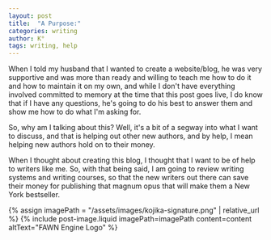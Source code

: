 ```yaml
---
layout: post
title:  "A Purpose:"
categories: writing
author: K°
tags: writing, help
---
```


When I told my husband that I wanted to create a website/blog, he was very supportive and was more than ready and willing to teach me how to do it and how to maintain it on my own, and while I don't have everything involved committed to memory at the time that this post goes live, I do know that if I have any questions, he's going to do his best to answer them and show me how to do what I'm asking for.

So, why am I talking about this? Well, it's a bit of a segway into what I want to discuss, and that is helping out other new authors, and by help, I mean helping new authors hold on to their money.

When I thought about creating this blog, I thought that I want to be of help to writers like me. So, with that being said, I am going to review writing systems and writing courses, so that the new writers out there can save their money for publishing that magnum opus that will make them a New York bestseller.

{% assign imagePath = "/assets/images/kojika-signature.png" | relative_url %}
{% include post-image.liquid imagePath=imagePath content=content altText="FAWN Engine Logo" %}